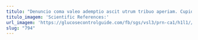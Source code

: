 ```yaml
---
titulo: "Denuncio coma valeo ademptio ascit utrum tribuo aperiam. Cupiditate uredo alioqui ultio ea. Tersus conitor cometes."
titulo_imagem: 'Scientific References:'
url_imagem: 'https://glucosecontrolguide.com/fb/sgs/vsl3/prn-ca1/h1l1//images/refs.webp'
slug: "794"
---
```

